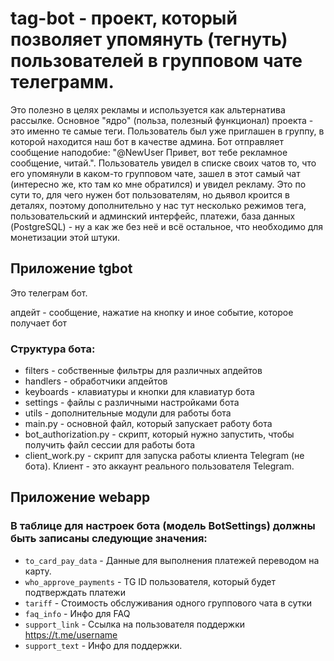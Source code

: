 # tag-bot - проект, который позволяет упомянуть (тегнуть) пользователей в групповом чате телеграмм.
Это полезно в целях рекламы и используется как альтернатива рассылке. Основное "ядро" (польза, полезный функционал) проекта - это именно те самые теги. Пользователь был уже приглашен в группу, в которой находится наш бот в качестве админа. Бот отправляет сообщение наподобие: "@NewUser Привет, вот тебе рекламное сообщение, читай.". Пользователь увидел в списке своих чатов то, что его упомянули в каком-то групповом чате, зашел в этот самый чат (интересно же, кто там ко мне обратился) и увидел рекламу. Это по сути то, для чего нужен бот пользователям, но дьявол кроится в деталях, поэтому дополнительно у нас тут несколько режимов тега, пользовательский и админский интерфейс, платежи, база данных (PostgreSQL) - ну а как же без неё и всё остальное, что необходимо для монетизации этой штуки.

## Приложение tgbot
Это телеграм бот.

апдейт - сообщение, нажатие на кнопку и иное событие, которое получает бот

### Структура бота:
* filters - собственные фильтры для различных апдейтов
* handlers - обработчики апдейтов
* keyboards - клавиатуры и кнопки для клавиатур бота
* settings - файлы с различными настройками бота
* utils - дополнительные модули для работы бота
* main.py - основной файл, который запускает работу бота 
* bot_authorization.py - скрипт, который нужно запустить, чтобы получить файл сессии для работы бота
* client_work.py - скрипт для запуска работы клиента Telegram (не бота). Клиент - это аккаунт реального пользователя Telegram.

## Приложение webapp

### В таблице для настроек бота (модель BotSettings) должны быть записаны следующие значения:
* ```to_card_pay_data``` - Данные для выполнения платежей переводом на карту.
* ```who_approve_payments``` - TG ID пользователя, который будет подтверждать платежи
* ```tariff``` - Стоимость обслуживания одного группового чата в сутки
* ```faq_info``` - Инфо для FAQ
* ```support_link``` - Ссылка на пользователя поддержки https://t.me/username
* ```support_text``` - Инфо для поддержки.
